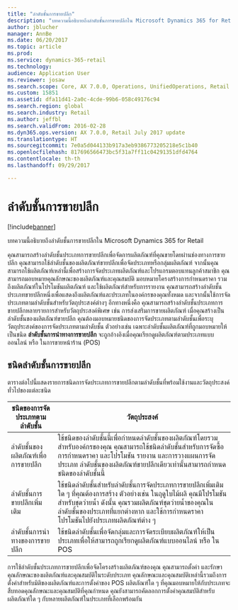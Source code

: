 ```yaml
---
title: "ลำดับชั้นการขายปลีก"
description: "บทความนี้อธิบายถึงลำดับชั้นการขายปลีกใน Microsoft Dynamics 365 for Retail"
author: jblucher
manager: AnnBe
ms.date: 06/20/2017
ms.topic: article
ms.prod: 
ms.service: dynamics-365-retail
ms.technology: 
audience: Application User
ms.reviewer: josaw
ms.search.scope: Core, AX 7.0.0, Operations, UnifiedOperations, Retail
ms.custom: 15851
ms.assetid: dfa11d41-2a0c-4cde-99b6-058c49176c94
ms.search.region: global
ms.search.industry: Retail
ms.author: jeffbl
ms.search.validFrom: 2016-02-28
ms.dyn365.ops.version: AX 7.0.0, Retail July 2017 update
ms.translationtype: HT
ms.sourcegitcommit: 7e0a5d044133b917a3eb9386773205218e5c1b40
ms.openlocfilehash: 817696566473bc5f31a7ff11c04291351dfd4764
ms.contentlocale: th-th
ms.lasthandoff: 09/29/2017

---
```


# <a name="retail-hierarchies"></a>ลำดับชั้นการขายปลีก

[!include[banner](includes/banner.md)]


บทความนี้อธิบายถึงลำดับชั้นการขายปลีกใน Microsoft Dynamics 365 for Retail

คุณสามารถสร้างลำดับชั้นประเภทการขายปลีกเพื่อจัดการผลิตภัณฑ์ที่คุณขายโดยผ่านช่องทางการขายปลีก คุณสามารถใช้ลำดับชั้นของผลิตภัณฑ์ขายปลีกเพื่อจัดประเภทหรือกลุ่มผลิตภัณฑ์ จากนั้นคุณสามารถใช้ผลิตภัณฑ์เหล่านี้เพื่อสร้างการจัดประเภทผลิตภัณฑ์และโปรแกรมตอบแทนลูกค้าสมาชิก คุณสามารถมอบหมายคุณลักษณะของผลิตภัณฑ์และคุณสมบัติ มอบหมายโครงสร้างการกำหนดราคา รวมถึงผลิตภัณฑ์ในโปรโมชันผลิตภัณฑ์ และใช้ผลิตภัณฑ์สำหรับการรายงาน คุณสามารถสร้างลำดับชั้นประเภทขายปลีกหนึ่งเพื่อแสดงถึงผลิตภัณฑ์และประเภทในองค์กรของคุณทั้งหมด และจากนั้นใช้การจัดประเภทตามลำดับชั้นสำหรับวัตถุประสงค์ต่างๆ อีกทางหนึ่งคือ คุณสามารถสร้างลำดับชั้นประเภทการขายปลีกหลายรายการสำหรับวัตถุประสงค์พิเศษ เช่น การส่งเสริมการขายผลิตภัณฑ์ เมื่อคุณสร้างเป็นลำดับชั้นของผลิตภัณฑ์ขายปลีก คุณต้องมอบหมายชนิดของการจัดประเภทตามลำดับชั้นเพื่อระบุวัตถุประสงค์ของการจัดประเภทตามลำดับชั้น ตัวอย่างเช่น เฉพาะลำดับชั้นผลิตภัณฑ์ที่ถูกมอบหมายให้เป็นชนิด **ลำดับชั้นการนำทางการขายปลีก** จะถูกอ้างอิงเมื่อคุณเรียกดูผลิตภัณฑ์ตามประเภทแบบออนไลน์ หรือ ในการขายหน้าร้าน (POS)

## <a name="retail-hierarchy-types"></a>ชนิดลำดับชั้นการขายปลีก
ตารางต่อไปนี้แสดงรายการชนิดการจัดประเภทการขายปลีกตามลำดับชั้นที่พร้อมใช้งานและวัตถุประสงค์ทั่วไปของแต่ละชนิด

| ชนิดของการจัดประเภทตามลำดับชั้น       | วัตถุประสงค์                                                                                                                                                                                                                                                                                                            |
|-------------------------------|--------------------------------------------------------------------------------------------------------------------------------------------------------------------------------------------------------------------------------------------------------------------------------------------------------------------|
| ลำดับชั้นของผลิตภัณฑ์เพื่อการขายปลีก      | ใช้ชนิดของลำดับชั้นนี้เพื่อกำหนดลำดับชั้นของผลิตภัณฑ์โดยรวมสำหรับองค์กรของคุณ คุณสามารถใช้ชนิดลำดับชั้นสำหรับการจัดซื้อ การกำหนดราคา และโปรโมชัน รายงาน และการวางแผนการจัดประเภท ลำดับชั้นของผลิตภัณฑ์ขายปลีกเดียวเท่านั้นสามารถกำหนดชนิดของลำดับชั้นนี้                                       |
| ลำดับชั้นการขายปลีกเพิ่มเติม | ใช้ชนิดลำดับชั้นสำหรับลำดับชั้นการจัดประเภทการขายปลีกเพิ่มเติมใด ๆ ที่คุณต้องการสร้าง ตัวอย่างเช่น ในฤดูใบไม้ผลิ คุณมีโปรโมชันสำหรับชุดว่ายน้ำ ดังนั้น คุณรวมผลิตภัณฑ์ชุดว่ายน้ำของคุณในลำดับชั้นของประเภทที่แยกต่างหาก และใช้การกำหนดราคาโปรโมชันไปยังประเภทผลิตภัณฑ์ต่าง ๆ |
| ลำดับชั้นการนำทางของการขายปลีก   | ใช้ชนิดลำดับชั้นเพื่อจัดกลุ่มและการจัดระเบียบผลิตภัณฑ์ให้เป็นประเภทเพื่อให้สามารถถูกเรียกดูผลิตภัณฑ์แบบออนไลน์ หรือ ใน POS                                                                                                                                                                                       |

การใช้ลำดับชั้นประเภทการขายปลีกเพื่อจัดโครงสร้างผลิตภัณฑ์ของคุณ คุณสามารถตั้งค่า และรักษาคุณลักษณะของผลิตภัณฑ์และคุณสมบัติในระดับประเภท คุณลักษณะและคุณสมบัติเหล่านี้รวมถึงการตั้งค่าสำหรับมิติของผลิตภัณฑ์และการตั้งค่าของ POS ผลิตภัณฑ์ใด ๆ ที่คุณมอบหมายให้กับประเภทจะสืบทอดคุณลักษณะและคุณสมบัติที่คุณกำหนด คุณยังสามารถคัดลอกการตั้งค่าคุณสมบัติสำหรับผลิตภัณฑ์ใด ๆ กับหลายผลิตภัณฑ์ในประเภทที่เลือกพร้อมกัน




